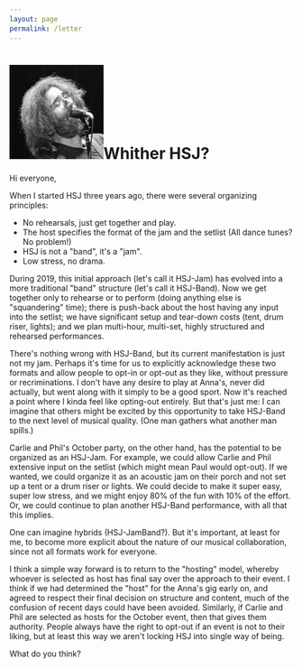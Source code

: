```yaml
---
layout: page
permalink: /letter
---
```

<h1><img class="ui avatar image" src="/images/jerryavatar.jpg">Whither HSJ?</h1>

Hi everyone, 

When I started HSJ three years ago, there were several organizing principles:

 * No rehearsals, just get together and play.
 * The host specifies the format of the jam and the setlist (All dance tunes? No problem!)
 * HSJ is not a "band", it's a "jam".
 * Low stress, no drama.
 
During 2019, this initial approach (let's call it HSJ-Jam) has evolved into a more traditional "band" structure (let's call it HSJ-Band). Now we get together only to rehearse or to perform (doing anything else is "squandering" time); there is push-back about the host having any input into the setlist; we have significant setup and tear-down costs (tent, drum riser, lights); and we plan multi-hour, multi-set, highly structured and rehearsed performances.

There's nothing wrong with HSJ-Band, but its current manifestation is just not my jam. Perhaps it's time for us to explicitly acknowledge these two formats and allow people to opt-in or opt-out as they like, without pressure or recriminations. I don't have any desire to play at Anna's, never did actually, but went along with it simply to be a good sport. Now it's reached a point where I kinda feel like opting-out entirely.  But that's just me: I can imagine that others might be excited by this opportunity to take HSJ-Band to the next level of musical quality. (One man gathers what another man spills.)

Carlie and Phil's October party, on the other hand, has the potential to be organized as an HSJ-Jam.  For example, we could allow Carlie and Phil extensive input on the setlist (which might mean Paul would opt-out).  If we wanted, we could organize it as an acoustic jam on their porch and not set up a tent or a drum riser or lights. We could decide to make it super easy, super low stress, and we might enjoy 80% of the fun with 10% of the effort.  Or, we could continue to plan another HSJ-Band performance, with all that this implies.

One can imagine hybrids (HSJ-JamBand?). But it's important, at least for me, to become more explicit about the nature of our musical collaboration, since not all formats work for everyone.  

I think a simple way forward is to return to the "hosting" model, whereby whoever is selected as host has final say over the approach to their event. I think if we had determined the "host" for the Anna's gig early on, and agreed to respect their final decision on structure and content, much of the confusion of recent days could have been avoided. Similarly, if Carlie and Phil are selected as hosts for the October event, then that gives them authority.  People always have the right to opt-out if an event is not to their liking, but at least this way we aren't locking HSJ into single way of being. 

What do you think? 
